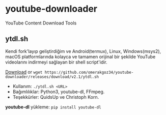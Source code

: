 # youtube-downloader
YouTube Content Download Tools

## ytdl.sh
Kendi fork'layıp geliştirdiğim ve Android(termux), Linux, Windows(msys2), macOS platformlarında kolayca ve tamamen orijinal bir şekilde YouTube videolarını indirmeyi sağlayan bir shell script'idir.

[Download](https://github.com/omerakgoz34/youtube-downloader/releases/download/v2.1/ytdl.sh) or `wget https://github.com/omerakgoz34/youtube-downloader/releases/download/v2.1/ytdl.sh`
* Kullanım: `./ytdl.sh <URL>`
* Bağımlılıklar: Python3, youtube-dl, FFmpeg.
* Teşekkürler: QuidsUp ve Christoph Korn.

**youtube-dl** yükleme: `pip install youtube-dl`
